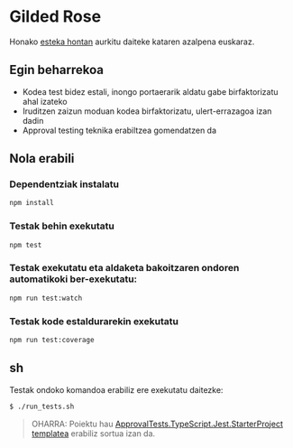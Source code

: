 # Gilded Rose

Honako [esteka hontan](https://github.com/emilybache/GildedRose-Refactoring-Kata/blob/main/GildedRoseRequirements_eu.md) aurkitu daiteke kataren azalpena euskaraz.

## Egin beharrekoa

- Kodea test bidez estali, inongo portaerarik aldatu gabe birfaktorizatu ahal izateko
- Iruditzen zaizun moduan kodea birfaktorizatu, ulert-errazagoa izan dadin
- Approval testing teknika erabiltzea gomendatzen da

## Nola erabili

### Dependentziak instalatu

```bash
npm install
```

### Testak behin exekutatu

```bash
npm test
```

### Testak exekutatu eta aldaketa bakoitzaren ondoren automatikoki ber-exekutatu:

```bash
npm run test:watch
```

### Testak kode estaldurarekin exekutatu

```bash
npm run test:coverage
```

## sh

Testak ondoko komandoa erabiliz ere exekutatu daitezke:

```bash
$ ./run_tests.sh
```

> OHARRA: Poiektu hau [ApprovalTests.TypeScript.Jest.StarterProject templatea](https://github.com/approvals/ApprovalTests.TypeScript.Jest.StarterProject) erabiliz sortua izan da.
